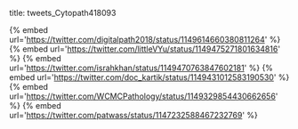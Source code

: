 title: tweets_Cytopath418093

{% embed url='https://twitter.com/digitalpath2018/status/1149614660380811264' %}
{% embed url='https://twitter.com/littleVYu/status/1149475271801634816' %}
{% embed url='https://twitter.com/israhkhan/status/1149470763847602181' %}
{% embed url='https://twitter.com/doc_kartik/status/1149431012583190530' %}
{% embed url='https://twitter.com/WCMCPathology/status/1149329854430662656' %}
{% embed url='https://twitter.com/patwass/status/1147232588467232769' %}
